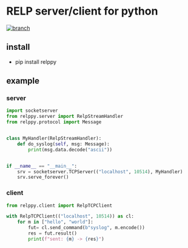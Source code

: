 # RELP server/client for python

[![branch](https://github.com/wtnb75/relppy/actions/workflows/branch.yml/badge.svg?branch=main)](https://github.com/wtnb75/relppy/actions/workflows/branch.yml)

## install

- pip install relppy

## example

### server

```python
import socketserver
from relppy.server import RelpStreamHandler
from relppy.protocol import Message


class MyHandler(RelpStreamHandler):
    def do_syslog(self, msg: Message):
        print(msg.data.decode("ascii"))


if __name__ == "__main__":
    srv = socketserver.TCPServer(("localhost", 10514), MyHandler)
    srv.serve_forever()
```

### client

```python
from relppy.client import RelpTCPClient

with RelpTCPClient(("localhost", 10514)) as cl:
    for m in ["hello", "world"]:
        fut= cl.send_command(b"syslog", m.encode())
        res = fut.result()
        print(f"sent: {m} -> {res}")
```
